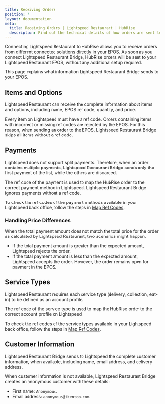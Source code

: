 ```yaml
---
title: Receiving Orders
position: 7
layout: documentation
meta:
  title: Receiving Orders | Lightspeed Restaurant | HubRise
  description: Find out the technical details of how orders are sent to Lightspeed from HubRise, which fields are passed and which are not.
---
```


Connecting Lightspeed Restaurant to HubRise allows you to receive orders from different connected solutions directly in your EPOS. As soon as you connect Lightspeed Restaurant Bridge, HubRise orders will be sent to your Lightspeed Restaurant EPOS, without any additional setup required.

This page explains what information Lightspeed Restaurant Bridge sends to your EPOS.

## Items and Options

Lightspeed Restaurant can receive the complete information about items and options, including name, EPOS ref code, quantity, and price.

Every item on Lightspeed must have a ref code. Orders containing items with incorrect or missing ref codes are rejected by the EPOS. For this reason, when sending an order to the EPOS, Lightspeed Restaurant Bridge skips all items without a ref code.

## Payments

Lightspeed does not support split payments. Therefore, when an order contains multiple payments, Lightspeed Restaurant Bridge sends only the first payment of the list, while the others are discarded.

The ref code of the payment is used to map the HubRise order to the correct payment method in Lightspeed. Lightspeed Restaurant Bridge ignores payments without a ref code.

To check the ref codes of the payment methods available in your Lightspeed back office, follow the steps in [Map Ref Codes](/apps/lightspeed-restaurant/map-ref-codes#payment-methods).

### Handling Price Differences

When the total payment amount does not match the total price for the order as calculated by Lightspeed Restaurant, two scenarios might happen:

- If the total payment amount is greater than the expected amount, Lightspeed rejects the order.
- If the total payment amount is less than the expected amount, Lightspeed accepts the order. However, the order remains open for payment in the EPOS.

## Service Types

Lightspeed Restaurant requires each service type (delivery, collection, eat-in) to be defined as an account profile.

The ref code of the service type is used to map the HubRise order to the correct account profile on Lightspeed.

To check the ref codes of the service types available in your Lightspeed back office, follow the steps in [Map Ref Codes](/apps/lightspeed-restaurant/map-ref-codes#service-types).

## Customer Information

Lightspeed Restaurant Bridge sends to Lightspeed the complete customer information, when available, including name, email address, and delivery address.

When customer information is not available, Lightspeed Restaurant Bridge creates an anonymous customer with these details:

- First name: `Anonymous`.
- Email address: `anonymous@ikentoo.com`.
